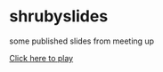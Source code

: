 shrubyslides
============

some published slides from meeting up

[Click here to play](http://bachue.github.io/shrubyslides)
